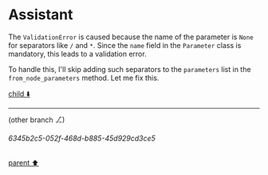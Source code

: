 # Assistant

The `ValidationError` is caused because the name of the parameter is `None` for separators like `/` and `*`. Since the `name` field in the `Parameter` class is mandatory, this leads to a validation error.

To handle this, I'll skip adding such separators to the `parameters` list in the `from_node_parameters` method. Let me fix this.

[child ⬇️](#6345b2c5-052f-468d-b885-45d929cd3ce5)

---

(other branch ⎇)
###### 6345b2c5-052f-468d-b885-45d929cd3ce5
[parent ⬆️](#70a2b6d6-7443-4156-9620-6d1a8160a815)
